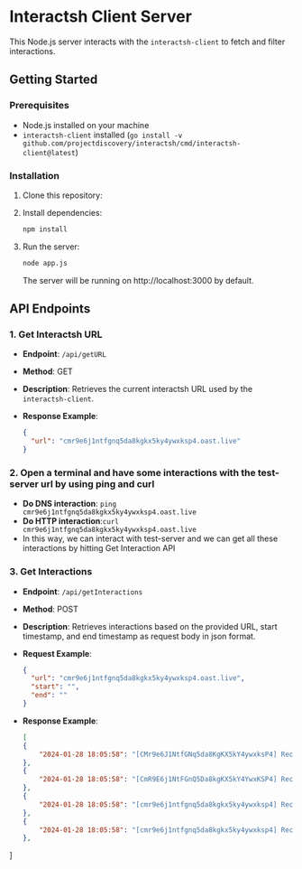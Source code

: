 # Interactsh Client Server

This Node.js server interacts with the `interactsh-client` to fetch and filter interactions.

## Getting Started

### Prerequisites

- Node.js installed on your machine
- `interactsh-client` installed (`go install -v github.com/projectdiscovery/interactsh/cmd/interactsh-client@latest`)

### Installation

1. Clone this repository:

2. Install dependencies:

    ```bash
    npm install
    ```

3. Run the server:

    ```bash
    node app.js
    ```

    The server will be running on http://localhost:3000 by default.

## API Endpoints

### 1. Get Interactsh URL

- **Endpoint**: `/api/getURL`
- **Method**: GET
- **Description**: Retrieves the current interactsh URL used by the `interactsh-client`.
- **Response Example**:

    ```json
    {
      "url": "cmr9e6j1ntfgnq5da8kgkx5ky4ywxksp4.oast.live"
    }
    ```
### 2. Open a terminal and have some interactions with the test-server url by using ping and curl
- **Do DNS interaction**: `ping cmr9e6j1ntfgnq5da8kgkx5ky4ywxksp4.oast.live`
- **Do HTTP interaction**:`curl cmr9e6j1ntfgnq5da8kgkx5ky4ywxksp4.oast.live`
- In this way, we can interact with test-server and we can get all these interactions by hitting Get Interaction API


### 3. Get Interactions

- **Endpoint**: `/api/getInteractions`
- **Method**: POST
- **Description**: Retrieves interactions based on the provided URL, start timestamp, and end timestamp as request body in json format.
- **Request Example**:

    ```json
    {
      "url": "cmr9e6j1ntfgnq5da8kgkx5ky4ywxksp4.oast.live",
      "start": "",
      "end": ""
    }
    ```

- **Response Example**:

    ```json
  [
	{
		"2024-01-28 18:05:58": "[CMr9e6J1NtfGNq5da8KgKX5kY4ywxksP4] Received DNS interaction (A) from 192.178.66.132 at 2024-01-28 18:05:58"
	},
	{
		"2024-01-28 18:05:58": "[CmR9E6j1NtFGnQ5Da8kgKX5kY4YwxKSP4] Received DNS interaction (A) from 172.253.226.97 at 2024-01-28 18:05:58"
	},
	{
		"2024-01-28 18:05:58": "[cmr9e6j1ntfgnq5da8kgkx5ky4ywxksp4] Received DNS interaction (A) from 106.77.174.195 at 2024-01-28 18:05:58"
	},
	{
		"2024-01-28 18:05:58": "[cmr9e6j1ntfgnq5da8kgkx5ky4ywxksp4] Received DNS interaction (A) from 106.77.174.194 at 2024-01-28 18:05:58"
	},
]
    
  
       


